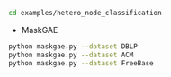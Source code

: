 ```bash
cd examples/hetero_node_classification
```


+ MaskGAE
```bash
python maskgae.py --dataset DBLP
python maskgae.py --dataset ACM
python maskgae.py --dataset FreeBase
```